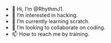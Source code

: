 - 👋 Hi, I’m @RhythmJ1.
- 👀 I’m interested in hacking.
- 🌱 I’m currently learning scratch.
- 💞️ I’m looking to collaborate on coding.
- 📫 How to reach me by training.

<!---
RhythmJ1/RhythmJ1 is a ✨ special ✨ repository because its `README.md` (this file) appears on your GitHub profile.
You can click the Preview link to take a look at your changes.
--->
